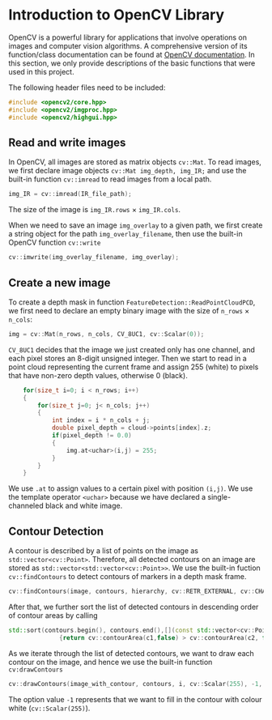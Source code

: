 # Introduction to OpenCV Library
OpenCV is a powerful library for applications that involve operations on images and computer vision algorithms. A comprehensive version of its function/class documentation can be found at [OpenCV documentation](https://docs.opencv.org/4.x/). In this section, we only provide descriptions of the basic functions that were used in this project.

The following header files need to be included:

```cpp
#include <opencv2/core.hpp>
#include <opencv2/imgproc.hpp>
#include <opencv2/highgui.hpp>
```

## Read and write images


In OpenCV, all images are stored as matrix objects `cv::Mat`. To read images, we first declare image objects `cv::Mat img_depth, img_IR;` and use the built-in function `cv::imread` to read images from a local path.

```cpp
img_IR = cv::imread(IR_file_path);
```

The size of the image is `img_IR.rows` $\times$ `img_IR.cols`.

When we need to save an image `img_overlay` to a given path, we first create a string object for the path `img_overlay_filename`, then use the built-in OpenCV function `cv::write` 
```cpp
cv::imwrite(img_overlay_filename, img_overlay);
```

## Create a new image

To create a depth mask in function `FeatureDetection::ReadPointCloudPCD`, we first need to declare an empty binary image with the size of `n_rows` $\times$ `n_cols`:

```cpp
img = cv::Mat(n_rows, n_cols, CV_8UC1, cv::Scalar(0)); 
```

`CV_8UC1` decides that the image we just created only has one channel, and each pixel stores an 8-digit unsigned integer. Then we start to read in a point cloud representing the current frame and assign 255 (white) to pixels that have non-zero depth values, otherwise 0 (black).

```cpp
    for(size_t i=0; i < n_rows; i++)
    {
        for(size_t j=0; j< n_cols; j++)
        {
            int index = i * n_cols + j;
            double pixel_depth = cloud->points[index].z;
            if(pixel_depth != 0.0)
            {
                img.at<uchar>(i,j) = 255;
            }
        }
    }
```

We use `.at` to assign values to a certain pixel with position `(i,j)`. We use the template operator `<uchar>` because we have declared a single-channeled black and white image.

## Contour Detection <br />
A contour is described by a list of points on the image as `std::vector<cv::Point>`. Therefore, all detected contours on an image are stored as `std::vector<std::vector<cv::Point>>`. We use the built-in fuction `cv::findContours` to detect contours of markers in a depth mask frame. 

```cpp
cv::findContours(image, contours, hierarchy, cv::RETR_EXTERNAL, cv::CHAIN_APPROX_SIMPLE);
```

After that, we further sort the list of detected contours in descending order of contour areas by calling

```cpp
std::sort(contours.begin(), contours.end(),[](const std::vector<cv::Point>& c1, const std::vector<cv::Point>& c2)
              {return cv::contourArea(c1,false) > cv::contourArea(c2, false);}); 
```

As we iterate through the list of detected contours, we want to draw each contour on the image, and hence we use the built-in function `cv:drawContours`

```cpp
cv::drawContours(image_with_contour, contours, i, cv::Scalar(255), -1, 8,hierarchy);
```
The option value `-1` represents that we want to fill in the contour with colour white (`cv::Scalar(255)`).

